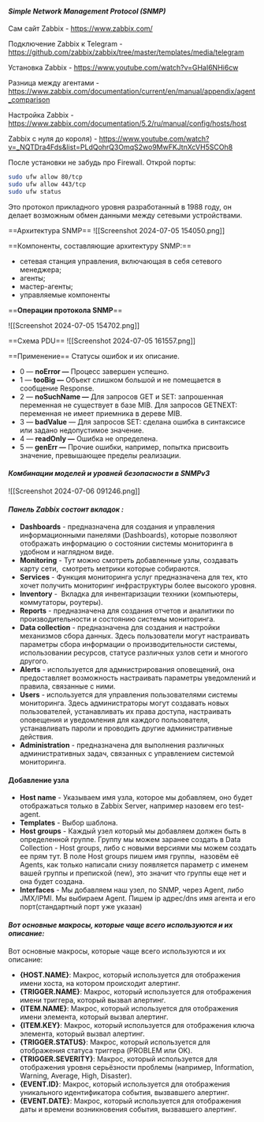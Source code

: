 #### *Simple Network Management Protocol (SNMP)*

Сам сайт Zabbix - https://www.zabbix.com/

Подключение Zabbix к Telegram - https://github.com/zabbix/zabbix/tree/master/templates/media/telegram

Установка Zabbix - https://www.youtube.com/watch?v=GHaI6NHi6cw

Разница между агентами - https://www.zabbix.com/documentation/current/en/manual/appendix/agent_comparison

Настройка Zabbix - https://www.zabbix.com/documentation/5.2/ru/manual/config/hosts/host

Zabbix с нуля до короля) - https://www.youtube.com/watch?v=_NQTDra4Fds&list=PLdQohrQ3OmqS2wo9MwFKJtnXcVH5SCOh8

После установки не забудь про Firewall. Открой порты: 
```bash
sudo ufw allow 80/tcp
sudo ufw allow 443/tcp
sudo ufw status
```


Это протокол прикладного уровня разработанный в 1988 году, он делает возможным обмен данными между сетевыми устройствами.

==Архитектура SNMP==
![[Screenshot 2024-07-05 154050.png]]

==Компоненты, составляющие архитектуру SNMP:==
- сетевая станция управления, включающая в себя сетевого менеджера;
- агенты;
- мастер-агенты;
- управляемые компоненты

==**Операции протокола SNMP**==

![[Screenshot 2024-07-05 154702.png]]

==Схема PDU==
![[Screenshot 2024-07-05 161557.png]]

==Применение==
Статусы ошибок и их описание.

- 0 — **noError —** Процесс завершен успешно.
- 1 — **tooBig —** Объект слишком большой и не помещается в сообщение Response.
- 2 — **noSuchName —** Для запросов GET и SET: запрошенная переменная не существует в базе MIB. Для запросов GETNEXT: переменная не имеет приемника в дереве MIB.
- 3 — **badValue** — Для запросов SET: сделана ошибка в синтаксисе или задано недопустимое значение.
- 4 — **readOnly —** Ошибка не определена.
- 5 — **genErr —** Прочие ошибки, например, попытка присвоить значение, превышающее пределы реализации.
#### *Комбинации моделей и уровней безопасности в SNMPv3*

![[Screenshot 2024-07-06 091246.png]]

#### *Панель Zabbix состоит вкладок :*

- **Dashboards** - предназначена для создания и управления информационными панелями (Dashboards), которые позволяют отображать информацию о состоянии системы мониторинга в удобном и наглядном виде.
- **Monitoring** - Тут можно смотреть добавленные узлы, создавать карту сети,  смотреть метрики которые собираются.
- **Services** - Функция мониторинга услуг предназначена для тех, кто хочет получить мониторинг инфраструктуры более высокого уровня.
- **Inventory** -  Вкладка для инвентаризации техники (компьютеры, коммутаторы, роутеры).
- **Reports** - предназначена для создания отчетов и аналитики по производительности и состоянию системы мониторинга.
- **Data collection** - предназначена для создания и настройки механизмов сбора данных. Здесь пользователи могут настраивать параметры сбора информации о производительности системы, использовании ресурсов, статусе различных узлов сети и многого другого.
- **Alerts** - используется для адмнистрирования оповещений, она предоставляет возможность настраивать параметры уведомлений и правила, связанные с ними.
- **Users** - используется для управления пользователями системы мониторинга. Здесь администраторы могут создавать новых пользователей, устанавливать их права доступа, настраивать оповещения и уведомления для каждого пользователя, устанавливать пароли и проводить другие административные действия.
- **Administration** - предназначена для выполнения различных административных задач, связанных с управлением системой мониторинга.
#### Добавление узла 

- **Host name** - Указываем имя узла, которое мы добавляем, оно будет отображаться только в Zabbix Server, например назовем его test-agent.
- **Templates** - Выбор шаблона.
- **Host groups** - Каждый узел который мы добавляем должен быть в определенной группе. Группу мы можем заранее создать в Data Collection - Host groups, либо с новыми версиями мы можем создать ее прям тут. В поле Host groups пишем имя группы,  назовём её Agents, как только написали снизу появляется параметр с именем вашей группы и препиской (new), это значит что группы еще нет и она будет создана.
- **Interfaces** - Мы добавляем наш узел, по SNMP, через Agent, либо JMX/IPMI. Мы выбираем Agent. Пишем ip адрес/dns имя агента и его порт(стандартный порт уже указан)
#### *Вот основные макросы, которые чаще всего используются и их описание:*

Вот основные макросы, которые чаще всего используются и их описание:
- **{HOST.NAME}**: Макрос, который используется для отображения имени хоста, на котором происходит алертинг.
- **{TRIGGER.NAME}**: Макрос, который используется для отображения имени триггера, который вызвал алертинг.
- **{ITEM.NAME}**: Макрос, который используется для отображения имени элемента, который вызвал алертинг.
- **{ITEM.KEY}**: Макрос, который используется для отображения ключа элемента, который вызвал алертинг.
- **{TRIGGER.STATUS}**: Макрос, который используется для отображения статуса триггера (PROBLEM или OK).
- **{TRIGGER.SEVERITY}**: Макрос, который используется для отображения уровня серьёзности проблемы (например, Information, Warning, Average, High, Disaster).
- **{EVENT.ID}**: Макрос, который используется для отображения уникального идентификатора события, вызвавшего алертинг.
- **{EVENT.DATE}**: Макрос, который используется для отображения даты и времени возникновения события, вызвавшего алертинг.